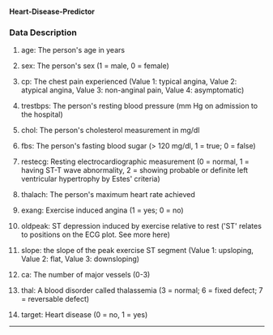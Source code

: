 #### Heart-Disease-Predictor

### Data Description

1. age: The person's age in years

2. sex: The person's sex (1 = male, 0 = female)

3. cp: The chest pain experienced (Value 1: typical angina, Value 2: atypical angina, Value 3: non-anginal pain, Value 4: asymptomatic)

4. trestbps: The person's resting blood pressure (mm Hg on admission to the hospital)

5. chol: The person's cholesterol measurement in mg/dl

6. fbs: The person's fasting blood sugar (> 120 mg/dl, 1 = true; 0 = false)

7. restecg: Resting electrocardiographic measurement (0 = normal, 1 = having ST-T wave abnormality, 2 = showing probable or definite left ventricular hypertrophy by Estes' criteria)

8. thalach: The person's maximum heart rate achieved

9. exang: Exercise induced angina (1 = yes; 0 = no)

10. oldpeak: ST depression induced by exercise relative to rest ('ST' relates to positions on the ECG plot. See more here)

11. slope: the slope of the peak exercise ST segment (Value 1: upsloping, Value 2: flat, Value 3: downsloping)

12. ca: The number of major vessels (0-3)

13. thal: A blood disorder called thalassemia (3 = normal; 6 = fixed defect; 7 = reversable defect)

14. target: Heart disease (0 = no, 1 = yes)

---
